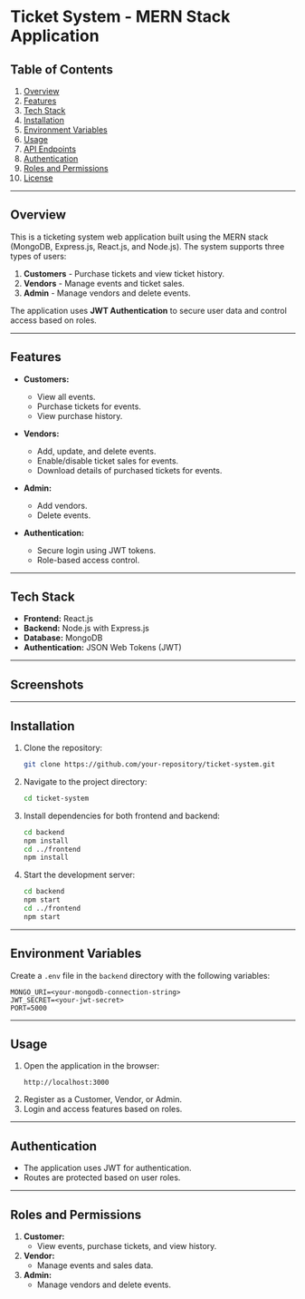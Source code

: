 # Ticket System - MERN Stack Application

## Table of Contents
1. [Overview](#overview)
2. [Features](#features)
3. [Tech Stack](#tech-stack)
4. [Installation](#installation)
5. [Environment Variables](#environment-variables)
6. [Usage](#usage)
7. [API Endpoints](#api-endpoints)
8. [Authentication](#authentication)
9. [Roles and Permissions](#roles-and-permissions)
10. [License](#license)

---

## Overview
This is a ticketing system web application built using the MERN stack (MongoDB, Express.js, React.js, and Node.js). The system supports three types of users:
1. **Customers** - Purchase tickets and view ticket history.
2. **Vendors** - Manage events and ticket sales.
3. **Admin** - Manage vendors and delete events.

The application uses **JWT Authentication** to secure user data and control access based on roles.

---

## Features
- **Customers:**
  - View all events.
  - Purchase tickets for events.
  - View purchase history.

- **Vendors:**
  - Add, update, and delete events.
  - Enable/disable ticket sales for events.
  - Download details of purchased tickets for events.

- **Admin:**
  - Add vendors.
  - Delete events.

- **Authentication:**
  - Secure login using JWT tokens.
  - Role-based access control.

---

## Tech Stack
- **Frontend:** React.js
- **Backend:** Node.js with Express.js
- **Database:** MongoDB
- **Authentication:** JSON Web Tokens (JWT)

---

## Screenshots




---

## Installation

1. Clone the repository:
   ```bash
   git clone https://github.com/your-repository/ticket-system.git
   ```
2. Navigate to the project directory:
   ```bash
   cd ticket-system
   ```
3. Install dependencies for both frontend and backend:
   ```bash
   cd backend
   npm install
   cd ../frontend
   npm install
   ```
4. Start the development server:
   ```bash
   cd backend
   npm start
   cd ../frontend
   npm start
   ```

---

## Environment Variables
Create a `.env` file in the `backend` directory with the following variables:
```
MONGO_URI=<your-mongodb-connection-string>
JWT_SECRET=<your-jwt-secret>
PORT=5000
```

---

## Usage
1. Open the application in the browser:
   ```
   http://localhost:3000
   ```
2. Register as a Customer, Vendor, or Admin.
3. Login and access features based on roles.

---

## Authentication
- The application uses JWT for authentication.
- Routes are protected based on user roles.

---

## Roles and Permissions
1. **Customer:**
   - View events, purchase tickets, and view history.
2. **Vendor:**
   - Manage events and sales data.
3. **Admin:**
   - Manage vendors and delete events.



